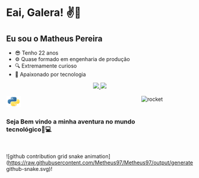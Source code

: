 # Eai, Galera! ✌🍃
## Eu sou o Matheus Pereira
- 😎 Tenho 22 anos
- ⚙ Quase formado em engenharia de produção 
- 🔍 Extremamente curioso 
- 💖 Apaixonado por tecnologia 



<div align="center">
  <a href="https://github.com/Metheus97">
  <img height="150" src="https://github-readme-stats.vercel.app/api?username=Metheus97&show_icons=true&theme=midnight-purple&include_all_commits=true&count_private=true"/>
  <img height="150" src="https://github-readme-stats.vercel.app/api/top-langs/?username=Metheus97&langs_count=16&theme=midnight-purple"/>
</div>
<div style="display: inline_block"><br>
  <img align="center" alt="Theus-py" height="30" width="40" src="https://raw.githubusercontent.com/devicons/devicon/master/icons/python/python-original.svg">
  <a><img align="right" alt="rocket" height="120" width="140" src="https://media.giphy.com/media/jfF6mIPumEzN9QW0kL/giphy.gif"></a>
</div>
  
  ## 
### Seja Bem vindo a minha aventura no mundo tecnológico🚀💻
    
<div style="display: inline_block"><br>

![github contribution grid snake animation](https://raw.githubusercontent.com/Metheus97/Metheus97/output/generate github-snake.svg)!
  
</div>
  



  
